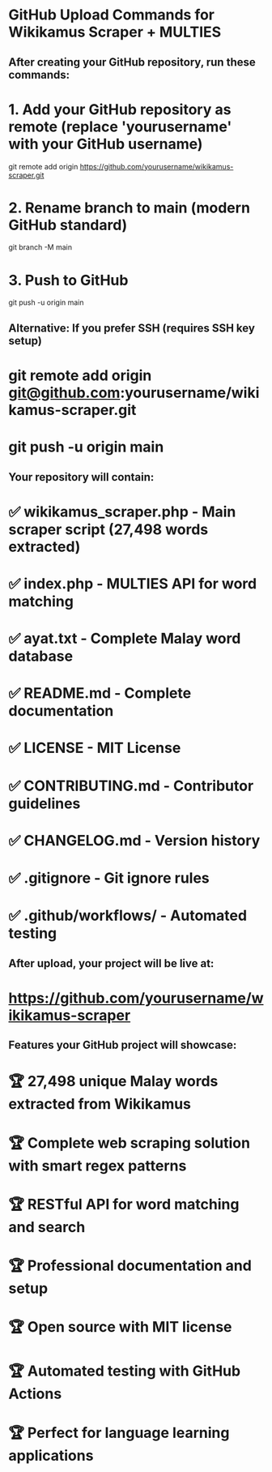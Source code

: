 # GitHub Upload Commands for Wikikamus Scraper + MULTIES

## After creating your GitHub repository, run these commands:

# 1. Add your GitHub repository as remote (replace 'yourusername' with your GitHub username)
git remote add origin https://github.com/yourusername/wikikamus-scraper.git

# 2. Rename branch to main (modern GitHub standard)
git branch -M main

# 3. Push to GitHub
git push -u origin main

## Alternative: If you prefer SSH (requires SSH key setup)
# git remote add origin git@github.com:yourusername/wikikamus-scraper.git
# git push -u origin main

## Your repository will contain:
# ✅ wikikamus_scraper.php    - Main scraper script (27,498 words extracted)
# ✅ index.php               - MULTIES API for word matching
# ✅ ayat.txt                - Complete Malay word database  
# ✅ README.md               - Complete documentation
# ✅ LICENSE                 - MIT License
# ✅ CONTRIBUTING.md         - Contributor guidelines
# ✅ CHANGELOG.md            - Version history
# ✅ .gitignore              - Git ignore rules
# ✅ .github/workflows/      - Automated testing

## After upload, your project will be live at:
# https://github.com/yourusername/wikikamus-scraper

## Features your GitHub project will showcase:
# 🏆 27,498 unique Malay words extracted from Wikikamus
# 🏆 Complete web scraping solution with smart regex patterns
# 🏆 RESTful API for word matching and search
# 🏆 Professional documentation and setup
# 🏆 Open source with MIT license
# 🏆 Automated testing with GitHub Actions
# 🏆 Perfect for language learning applications
